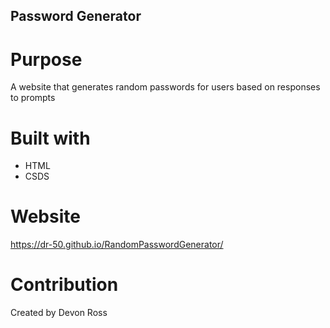 ## Password Generator

# Purpose
A website that generates random passwords for users based on responses to prompts

# Built with
* HTML
* CSDS

# Website
https://dr-50.github.io/RandomPasswordGenerator/

# Contribution
Created by Devon Ross

